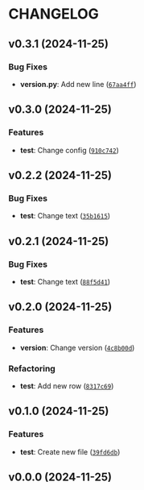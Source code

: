 # CHANGELOG


## v0.3.1 (2024-11-25)

### Bug Fixes

- **version.py**: Add new line
  ([`67aa4ff`](https://github.com/sam-dee/type-pg/commit/67aa4ff4e082d03e478a6a757bb08371224bfe17))


## v0.3.0 (2024-11-25)

### Features

- **test**: Change config
  ([`910c742`](https://github.com/sam-dee/type-pg/commit/910c74209d4f5b912e9b54bf181a128ba1ffc25b))


## v0.2.2 (2024-11-25)

### Bug Fixes

- **test**: Change text
  ([`35b1615`](https://github.com/sam-dee/type-pg/commit/35b161571e8bb01d2897250e525d8820ec0878c4))


## v0.2.1 (2024-11-25)

### Bug Fixes

- **test**: Change text
  ([`88f5d41`](https://github.com/sam-dee/type-pg/commit/88f5d41e07f51468874c68ff2bea80e1cf953245))


## v0.2.0 (2024-11-25)

### Features

- **version**: Change version
  ([`4c8b00d`](https://github.com/sam-dee/type-pg/commit/4c8b00d614e776af3d041eede47fac4f1cf9fecd))

### Refactoring

- **test**: Add new row
  ([`8317c69`](https://github.com/sam-dee/type-pg/commit/8317c69f90b0bdfe0b79218c7ae6b315da312a0d))


## v0.1.0 (2024-11-25)

### Features

- **test**: Create new file
  ([`39fd6db`](https://github.com/sam-dee/type-pg/commit/39fd6db5ffd5db8e42e85700c5985ebf2694a111))


## v0.0.0 (2024-11-25)
